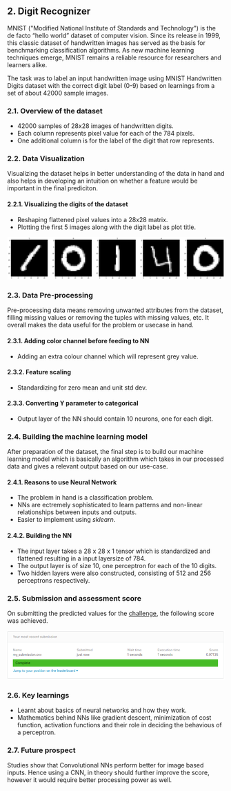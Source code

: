 ## 2. Digit Recognizer
MNIST ("Modified National Institute of Standards and Technology") is the de facto “hello world” dataset of computer vision. Since its release in 1999, this classic dataset of handwritten images has served as the basis for benchmarking classification algorithms. As new machine learning techniques emerge, MNIST remains a reliable resource for researchers and learners alike.

The task was to label an input handwritten image using MNIST Handwritten Digits dataset with the correct digit label (0-9) based on learnings from a set of about 42000 sample images.

### 2.1. Overview of the dataset
*  42000 samples of 28x28 images of handwritten digits.
*  Each column represents pixel value for each of the 784 pixels.
*  One additional column is for the label of the digit that row represents.

### 2.2. Data Visualization
Visualizing the dataset helps in better understanding of the data in hand and also helps in developing an  intuition on whether a feature would be important in the final prediciton.

#### 2.2.1. Visualizing the digits of the dataset
*  Reshaping flattened pixel values into a 28x28 matrix.
*  Plotting the first 5 images along with the digit label as plot title.

![Digits](./digits.png)

### 2.3. Data Pre-processing
Pre-processing data means removing unwanted attributes from the dataset, filling missing values or removing the tuples with missing values, etc. It overall makes the data useful for the problem or usecase in hand.

#### 2.3.1. Adding color channel before feeding to NN
*  Adding an extra colour channel which will represent grey value.

#### 2.3.2. Feature scaling
*  Standardizing for zero mean and unit std dev.

#### 2.3.3. Converting Y parameter to categorical
*  Output layer of the NN should contain 10 neurons, one for each digit.

### 2.4. Building the machine learning model
After preparation of the dataset, the final step is to build our machine learning model which is basically an algorithm which takes in our processed data and gives a relevant output based on our use-case.

#### 2.4.1. Reasons to use Neural Network
*  The problem in hand is a classification problem.
*  NNs are  ectremely sophisticated to learn patterns and non-linear relationships between inputs and outputs.
*  Easier to implement using <i>sklearn</i>.

#### 2.4.2. Building the NN
*  The input layer takes a 28 x 28 x 1 tensor which is standardized and flattened resulting in a input layersize of 784.
*  The output layer is of size 10, one perceptron for each of the 10 digits.
*  Two hidden layers were also constructed, consisting of 512 and 256 perceptrons respectively.

### 2.5. Submission and assessment score
On submitting the predicted values for the [challenge](https://www.kaggle.com/c/titanic), the following score was achieved.

![Submission score](./submission1.png)

### 2.6. Key learnings
*  Learnt about basics of neural networks and how they work.
*  Mathematics behind NNs like gradient descent, minimization of cost function, activation functions and their role in deciding the behavious of a perceptron.

### 2.7. Future prospect
Studies show that Convolutional NNs perform better for image based inputs. Hence using a CNN, in theory should further improve the score, however it would require better processing power as well.
